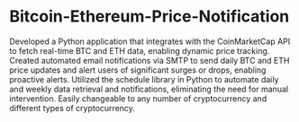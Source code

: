 # Bitcoin-Ethereum-Price-Notification
​​Developed a Python application that integrates with the CoinMarketCap API to fetch real-time BTC and ETH data, enabling dynamic price tracking.
Created automated email notifications via SMTP to send daily BTC and ETH price updates and alert users of significant surges or drops, enabling proactive alerts. 
Utilized the schedule library in Python to automate daily and weekly data retrieval and notifications, eliminating the need for manual intervention.
Easily changeable to any number of cryptocurrency and different types of cryptocurrency.
